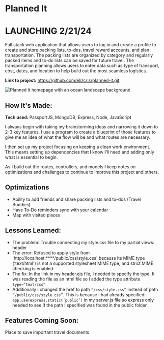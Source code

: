 # Planned It
# LAUNCHING 2/21/24
Full stack web application that allows users to log in and create a profile to create and store packing lists, to-dos, travel reward accounts, and plan transportation. The packing lists are organized by category and regularly packed items and to-do lists can be saved for future travel. The transportation planning allows users to enter data such as type of transport, cost, dates, and location to help build out the most seamless logistics.

**Link to project:** https://github.com/elizcris/planned-it.git

![Planned It homepage with an ocean landscape background](/public/images/plannedit.png)

## How It's Made:

**Tech used:** PassportJS, MongoDB, Express, Node, JavaScript

I always begin with taking my brainstorming ideas and narrowing it down to 2-3 key features. I use a program to create a blueprint of those features to give me an idea of what the flow will be and what routes are necessary.

I then set up my project focusing on keeping a clean work environment. This means setting up dependencies that I know I'll need and adding only what is essential to begin.

As I build out the routes, controllers, and models I keep notes on optimizations and challenges to continue to improve this project and others.


## Optimizations
- Ability to add friends and share packing lists and to-dos (Travel Buddies)
- Have To-Do reminders sync with your calendar
- Map with visited places


## Lessons Learned:
- The problem: Trouble connecting my style.css file to my partial views: header
- The error: Refused to apply style from 'http://localhost:****/public/css/style.css' because its MIME type ('text/html') is not a supported stylesheet MIME type, and strict MIME checking is enabled.
- The fix: In the link in my header.ejs file, I needed to specify the type. It was reading the file as an html file so I added the type attribute `type=”text/css”`
- Additionally I changed the href to path `"/css/style.css”` instead of path `“/public/css/style.css”`. This is because I had already specified `app.use(express.static(’public’)` in my server.js file so express only needed to see if the path I specified was found in the public folder.


## Features Coming Soon: 
Place to save important travel documents
